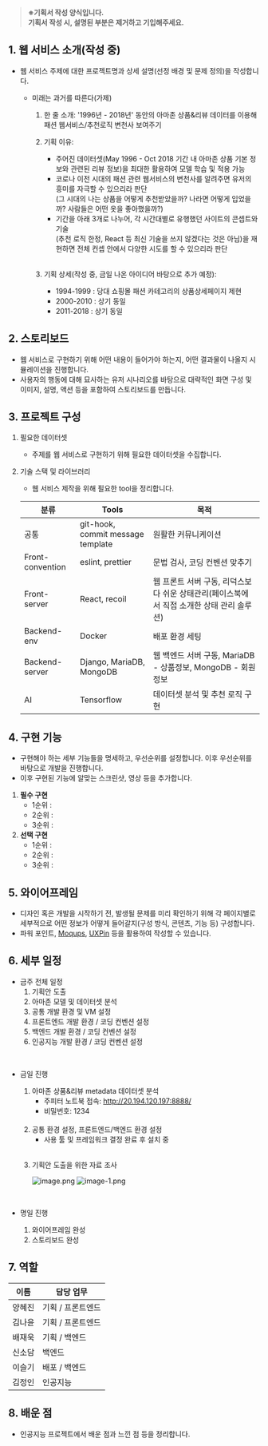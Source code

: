 >**※기획서 작성 양식입니다.**  
**기획서 작성 시, 설명된 부분은 제거하고 기입해주세요.**

## 1. 웹 서비스 소개(작성 중)
- 웹 서비스 주제에 대한 프로젝트명과 상세 설명(선정 배경 및 문제 정의)을 작성합니다.

    - 미래는 과거를 따른다(가제)   

        1) 한 줄 소개: '1996년 - 2018년' 동안의 아마존 상품&리뷰 데이터를 이용해 패션 웹서비스/추천로직 변천사 보여주기   

        2) 기획 이유: 
            - 주어진 데이터셋(May 1996 - Oct 2018 기간 내 아마존 상품 기본 정보와 관련된 리뷰 정보)을 최대한 활용하여 모델 학습 및 적용 가능
            - 코로나 이전 시대의 패션 관련 웹서비스의 변천사를 알려주면 유저의 흥미를 자극할 수 있으리라 판단   
                (그 시대의 나는 상품을 어떻게 추천받았을까? 나라면 어떻게 입었을까? 사람들은 어떤 옷을 좋아했을까?)
            - 기간을 아래 3개로 나누어, 각 시간대별로 유행했던 사이트의 콘셉트와 기술   
                (추천 로직 한정, React 등 최신 기술을 쓰지 않겠다는 것은 아님)을 재현하면 전체 컨셉 안에서 다양한 시도를 할 수 있으리라 판단   
            </br>
            
        3) 기획 상세(작성 중, 금일 나온 아이디어 바탕으로 추가 예정):
            - 1994-1999 : 당대 쇼핑몰 패션 카테고리의 상품상세페이지 제현
            - 2000-2010 : 상기 동일
            - 2011-2018 : 상기 동일



## 2. 스토리보드
- 웹 서비스로 구현하기 위해 어떤 내용이 들어가야 하는지, 어떤 결과물이 나올지 시뮬레이션을 진행합니다.
- 사용자의 행동에 대해 묘사하는 유저 시나리오를 바탕으로 대략적인 화면 구성 및 이미지, 설명, 액션 등을 포함하여 스토리보드를 만듭니다.



## 3. 프로젝트 구성
1. 필요한 데이터셋
    - 주제를 웹 서비스로 구현하기 위해 필요한 데이터셋을 수집합니다.
2. 기술 스택 및 라이브러리
    - 웹 서비스 제작을 위해 필요한 tool을 정리합니다.

    | 분류 | Tools | 목적 |
    | ------ | ------ | ------ |
    | 공통 | git-hook, commit message template | 원활한 커뮤니케이션 |
    | Front-convention | eslint, prettier | 문법 검사, 코딩 컨벤션 맞추기|
    | Front-server | React, recoil| 웹 프론트 서버 구동, 리덕스보다 쉬운 상태관리(페이스북에서 직접 소개한 상태 관리 솔루션) |
    | Backend-env | Docker| 배포 환경 세팅 |
    | Backend-server | Django, MariaDB, MongoDB | 웹 백엔드 서버 구동, MariaDB - 상품정보, MongoDB - 회원정보 |
    | AI | Tensorflow | 데이터셋 분석 및 추천 로직 구현 |



## 4. 구현 기능
- 구현해야 하는 세부 기능들을 명세하고, 우선순위를 설정합니다. 이후 우선순위를 바탕으로 개발을 진행합니다.
- 이후 구현된 기능에 알맞는 스크린샷, 영상 등을 추가합니다.
1. **필수 구현**
    - 1순위 :
    - 2순위 :
    - 3순위 :
2. **선택 구현**
    - 1순위 :
    - 2순위 :
    - 3순위 :



## 5. 와이어프레임
- 디자인 혹은 개발을 시작하기 전, 발생될 문제를 미리 확인하기 위해 각 페이지별로 세부적으로 어떤 정보가 어떻게 들어갈지(구성 방식, 콘텐츠, 기능 등) 구성합니다.
- 파워 포인트, [Moqups](https://moqups.com/), [UXPin](https://www.uxpin.com/) 등을 활용하여 작성할 수 있습니다.



## 6. 세부 일정
- 금주 전체 일정
    1. 기획안 도출
    2. 아마존 모델 및 데이터셋 분석
    3. 공통 개발 환경 및 VM 설정
    4. 프론트엔드 개발 환경 / 코딩 컨벤션 설정
    5. 백엔드 개발 환경 / 코딩 컨벤션 설정
    6. 인공지능 개발 환경 / 코딩 컨벤션 설정   
</br>

- 금일 진행   
    1. 아마존 상품&리뷰 metadata 데이터셋 분석
        - 주피터 노트북 접속: http://20.194.120.197:8888/   
        - 비밀번호: 1234   

    </br>   

    2. 공통 환경 설정, 프론트엔드/백엔드 환경 설정   
        - 사용 툴 및 프레임워크 결정 완료 후 설치 중  
    </br>    

    3. 기획안 도출을 위한 자료 조사  

        ![image.png](./image.png)
        ![image-1.png](./image-1.png)
    </br>

- 명일 진행
    1. 와이어프레임 완성
    2. 스토리보드 완성



## 7. 역할

| 이름 | 담당 업무 |
| ------ | ------ |
| 양혜진 | 기획 / 프론트엔드 |
| 김나윤 | 기획 / 프론트엔드 |
| 배재욱 | 기획 / 백엔드 |
| 신소담 | 백엔드 |
| 이슬기 | 배포 / 백엔드 |
| 김정인 | 인공지능 |


## 8. 배운 점
- 인공지능 프로젝트에서 배운 점과 느낀 점 등을 정리합니다.

